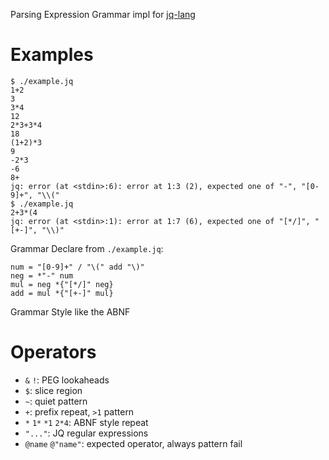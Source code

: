 Parsing Expression Grammar impl for [jq-lang]

# Examples
```
$ ./example.jq
1+2
3
3*4
12
2*3+3*4
18
(1+2)*3
9
-2*3
-6
8+
jq: error (at <stdin>:6): error at 1:3 (2), expected one of "-", "[0-9]+", "\\("
$ ./example.jq
2+3*(4
jq: error (at <stdin>:1): error at 1:7 (6), expected one of "[*/]", "[+-]", "\\)"
```

Grammar Declare from `./example.jq`:

```abnf
num = "[0-9]+" / "\(" add "\)"
neg = *"-" num
mul = neg *{"[*/]" neg}
add = mul *{"[+-]" mul}
```

Grammar Style like the ABNF

# Operators
- `&` `!`: PEG lookaheads
- `$`: slice region
- `~`: quiet pattern
- `+`: prefix repeat, `>1` pattern
- `*` `1*` `*1` `2*4`: ABNF style repeat
- `"..."`: JQ regular expressions
- `@name` `@"name"`: expected operator, always pattern fail

[jq-lang]: https://github.com/jqlang/jq
